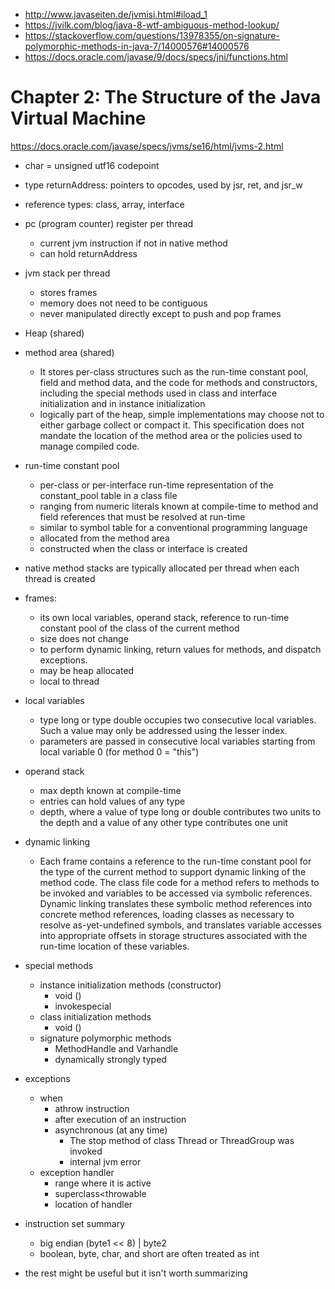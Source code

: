 - http://www.javaseiten.de/jvmisi.html#iload_1
- https://jvilk.com/blog/java-8-wtf-ambiguous-method-lookup/
- https://stackoverflow.com/questions/13978355/on-signature-polymorphic-methods-in-java-7/14000576#14000576
- https://docs.oracle.com/javase/9/docs/specs/jni/functions.html

# Chapter 2: The Structure of the Java Virtual Machine 

https://docs.oracle.com/javase/specs/jvms/se16/html/jvms-2.html

- char = unsigned utf16 codepoint
- type returnAddress: pointers to opcodes, used by jsr, ret, and jsr_w
- reference types: class, array, interface
- pc (program counter) register per thread
    - current jvm instruction if not in native method
    - can hold returnAddress
- jvm stack per thread
    - stores frames
    - memory does not need to be contiguous
    - never manipulated directly except to push and pop frames
- Heap (shared)
- method area (shared)
    - It stores per-class structures such as the run-time constant pool, field and method data, and the code for methods and constructors, including the special methods used in class and interface initialization and in instance initialization
    - logically part of the heap, simple implementations may choose not to either garbage collect or compact it. This specification does not mandate the location of the method area or the policies used to manage compiled code.
- run-time constant pool
    - per-class or per-interface run-time representation of the constant_pool table in a class file
    - ranging from numeric literals known at compile-time to method and field references that must be resolved at run-time
    - similar to symbol table for a conventional programming language
    - allocated from the method area
    - constructed when the class or interface is created
- native method stacks are typically allocated per thread when each thread is created
- frames:
    - its own local variables, operand stack, reference to run-time constant pool of the class of the current method
    - size does not change
    - to perform dynamic linking, return values for methods, and dispatch exceptions.
    - may be heap allocated
    - local to thread
- local variables
    - type long or type double occupies two consecutive local variables. Such a value may only be addressed using the lesser index.
    - parameters are passed in consecutive local variables starting from local variable 0 (for method 0 = "this")
- operand stack
    - max depth known at compile-time
    - entries can hold values of any type
    - depth, where a value of type long or double contributes two units to the depth and a value of any other type contributes one unit
- dynamic linking
    - Each frame contains a reference to the run-time constant pool for the type of the current method to support dynamic linking of the method code. The class file code for a method refers to methods to be invoked and variables to be accessed via symbolic references. Dynamic linking translates these symbolic method references into concrete method references, loading classes as necessary to resolve as-yet-undefined symbols, and translates variable accesses into appropriate offsets in storage structures associated with the run-time location of these variables.
- special methods
    - instance initialization methods (constructor)
        - void <init>()
        - invokespecial
    - class initialization methods
        - void <clinit>()
    - signature polymorphic methods
        - MethodHandle and Varhandle
        - dynamically strongly typed
- exceptions
    - when
        - athrow instruction
        - after execution of an instruction
        - asynchronous (at any time)
            - The stop method of class Thread or ThreadGroup was invoked
            - internal jvm error
    - exception handler
        - range where it is active
        - superclass<throwable
        - location of handler
- instruction set summary
    - big endian (byte1 << 8) | byte2
    - boolean, byte, char, and short are often treated as int

- the rest might be useful but it isn't worth summarizing


